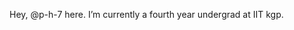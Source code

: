 Hey, @p-h-7 here.
I’m currently a fourth year undergrad at IIT kgp.

<!---
p-h-7/p-h-7 is a ✨ special ✨ repository because its `README.md` (this file) appears on your GitHub profile.
You can click the Preview link to take a look at your changes.
--->
